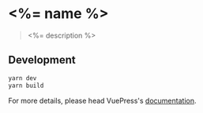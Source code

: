 # <%= name %>

> <%= description %>

## Development

```bash
yarn dev
yarn build
```

For more details, please head VuePress's [documentation](https://v1.vuepress.vuejs.org/).


